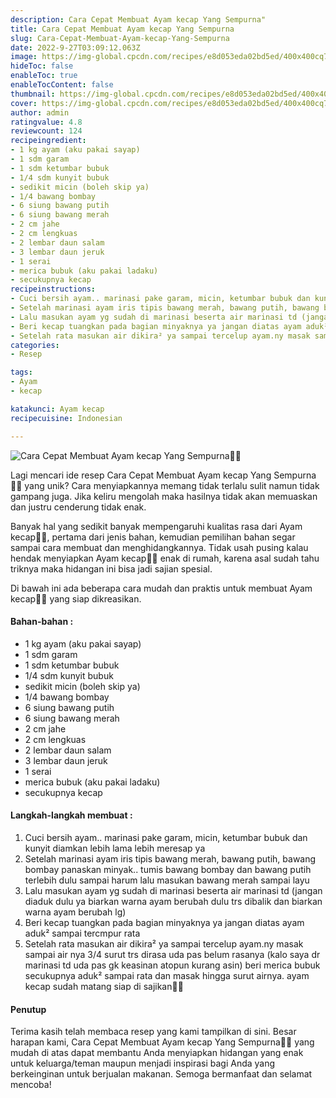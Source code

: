 ```yaml
---
description: Cara Cepat Membuat Ayam kecap Yang Sempurna"
title: Cara Cepat Membuat Ayam kecap Yang Sempurna
slug: Cara-Cepat-Membuat-Ayam-kecap-Yang-Sempurna
date: 2022-9-27T03:09:12.063Z
image: https://img-global.cpcdn.com/recipes/e8d053eda02bd5ed/400x400cq70/photo.jpg
hideToc: false
enableToc: true
enableTocContent: false
thumbnail: https://img-global.cpcdn.com/recipes/e8d053eda02bd5ed/400x400cq70/photo.jpg
cover: https://img-global.cpcdn.com/recipes/e8d053eda02bd5ed/400x400cq70/photo.jpg
author: admin
ratingvalue: 4.8
reviewcount: 124
recipeingredient:
- 1 kg ayam (aku pakai sayap)
- 1 sdm garam
- 1 sdm ketumbar bubuk
- 1/4 sdm kunyit bubuk
- sedikit micin (boleh skip ya)
- 1/4 bawang bombay
- 6 siung bawang putih
- 6 siung bawang merah
- 2 cm jahe
- 2 cm lengkuas
- 2 lembar daun salam
- 3 lembar daun jeruk
- 1 serai
- merica bubuk (aku pakai ladaku)
- secukupnya kecap
recipeinstructions:
- Cuci bersih ayam.. marinasi pake garam, micin, ketumbar bubuk dan kunyit diamkan lebih lama lebih meresap ya
- Setelah marinasi ayam iris tipis bawang merah, bawang putih, bawang bombay panaskan minyak.. tumis bawang bombay dan bawang putih terlebih dulu sampai harum lalu masukan bawang merah sampai layu
- Lalu masukan ayam yg sudah di marinasi beserta air marinasi td (jangan diaduk dulu ya biarkan warna ayam berubah dulu trs dibalik dan biarkan warna ayam berubah lg)
- Beri kecap tuangkan pada bagian minyaknya ya jangan diatas ayam aduk² sampai tercmpur rata
- Setelah rata masukan air dikira² ya sampai tercelup ayam.ny masak sampai air nya 3/4 surut trs dirasa uda pas belum rasanya (kalo saya dr marinasi td uda pas gk keasinan atopun kurang asin) beri merica bubuk secukupnya aduk² sampai rata dan masak hingga surut airnya. ayam kecap sudah matang siap di sajikan🥰🤤
categories:
- Resep

tags:
- Ayam
- kecap

katakunci: Ayam kecap
recipecuisine: Indonesian

---
```


![Cara Cepat Membuat Ayam kecap Yang Sempurna👩‍🍳](https://img-global.cpcdn.com/recipes/e8d053eda02bd5ed/400x400cq70/photo.jpg)

Lagi mencari ide resep Cara Cepat Membuat Ayam kecap Yang Sempurna👩‍🍳 yang unik? Cara menyiapkannya memang tidak terlalu sulit namun tidak gampang juga. Jika keliru mengolah maka hasilnya tidak akan memuaskan dan justru cenderung tidak enak.

Banyak hal yang sedikit banyak mempengaruhi kualitas rasa dari Ayam kecap👩‍🍳, pertama dari jenis bahan, kemudian pemilihan bahan segar sampai cara membuat dan menghidangkannya. Tidak usah pusing kalau hendak menyiapkan Ayam kecap👩‍🍳 enak di rumah, karena asal sudah tahu triknya maka hidangan ini bisa jadi sajian spesial.

Di bawah ini ada beberapa cara mudah dan praktis untuk membuat Ayam kecap👩‍🍳 yang siap dikreasikan.

<!--inarticleads1-->

#### Bahan-bahan :

- 1 kg ayam (aku pakai sayap)
- 1 sdm garam
- 1 sdm ketumbar bubuk
- 1/4 sdm kunyit bubuk
- sedikit micin (boleh skip ya)
- 1/4 bawang bombay
- 6 siung bawang putih
- 6 siung bawang merah
- 2 cm jahe
- 2 cm lengkuas
- 2 lembar daun salam
- 3 lembar daun jeruk
- 1 serai
- merica bubuk (aku pakai ladaku)
- secukupnya kecap

<!--inarticleads2-->

#### Langkah-langkah membuat :

1. Cuci bersih ayam.. marinasi pake garam, micin, ketumbar bubuk dan kunyit diamkan lebih lama lebih meresap ya
1. Setelah marinasi ayam iris tipis bawang merah, bawang putih, bawang bombay panaskan minyak.. tumis bawang bombay dan bawang putih terlebih dulu sampai harum lalu masukan bawang merah sampai layu
1. Lalu masukan ayam yg sudah di marinasi beserta air marinasi td (jangan diaduk dulu ya biarkan warna ayam berubah dulu trs dibalik dan biarkan warna ayam berubah lg)
1. Beri kecap tuangkan pada bagian minyaknya ya jangan diatas ayam aduk² sampai tercmpur rata
1. Setelah rata masukan air dikira² ya sampai tercelup ayam.ny masak sampai air nya 3/4 surut trs dirasa uda pas belum rasanya (kalo saya dr marinasi td uda pas gk keasinan atopun kurang asin) beri merica bubuk secukupnya aduk² sampai rata dan masak hingga surut airnya. ayam kecap sudah matang siap di sajikan🥰🤤

#### Penutup

Terima kasih telah membaca resep yang kami tampilkan di sini. Besar harapan kami, Cara Cepat Membuat Ayam kecap Yang Sempurna👩‍🍳 yang mudah di atas dapat membantu Anda menyiapkan hidangan yang enak untuk keluarga/teman maupun menjadi inspirasi bagi Anda yang berkeinginan untuk berjualan makanan. Semoga bermanfaat dan selamat mencoba!